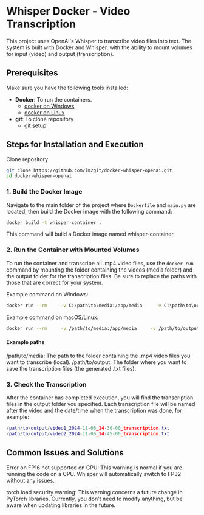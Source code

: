 
# Whisper Docker - Video Transcription

This project uses OpenAI's Whisper to transcribe video files into text. The system is built with Docker and Whisper, with the ability to mount volumes for input (video) and output (transcription).

## Prerequisites

Make sure you have the following tools installed:

- **Docker**: To run the containers.
  - [docker on Windows](docs/win-README.md)
  - [docker on Linux](docs/linux-README.md)
- **git**: To clone repository  
  - [git setup](https://git-scm.com/book/it/v2/Per-Iniziare-Installing-Git)

## Steps for Installation and Execution

Clone repository

```bash
git clone https://github.com/lm2git/docker-whisper-openai.git
cd docker-whisper-openai
```
### 1. **Build the Docker Image**

Navigate to the main folder of the project where `Dockerfile` and `main.py` are located, then build the Docker image with the following command:

```bash
docker build -t whisper-container .
```
This command will build a Docker image named whisper-container.

### 2. Run the Container with Mounted Volumes

To run the container and transcribe all .mp4 video files, use the `docker run` command by mounting the folder containing the videos (media folder) and the output folder for the transcription files. Be sure to replace the paths with those that are correct for your system.

Example command on Windows:
```bash
docker run --rm     -v C:\path\to\media:/app/media     -v C:\path\to\output:/app/output     whisper-container
```

Example command on macOS/Linux:
```bash
docker run --rm     -v /path/to/media:/app/media     -v /path/to/output:/app/output     whisper-container
```

#### Example paths
/path/to/media: The path to the folder containing the .mp4 video files you want to transcribe (local).
/path/to/output: The folder where you want to save the transcription files (the generated .txt files).

### 3. Check the Transcription
After the container has completed execution, you will find the transcription files in the output folder you specified. Each transcription file will be named after the video and the date/time when the transcription was done, for example:

```lua
/path/to/output/video1_2024-11-06_14-30-00_transcription.txt
/path/to/output/video2_2024-11-06_14-45-00_transcription.txt
```

## Common Issues and Solutions
Error on FP16 not supported on CPU:
This warning is normal if you are running the code on a CPU. Whisper will automatically switch to FP32 without any issues.

torch.load security warning:
This warning concerns a future change in PyTorch libraries. Currently, you don't need to modify anything, but be aware when updating libraries in the future.
